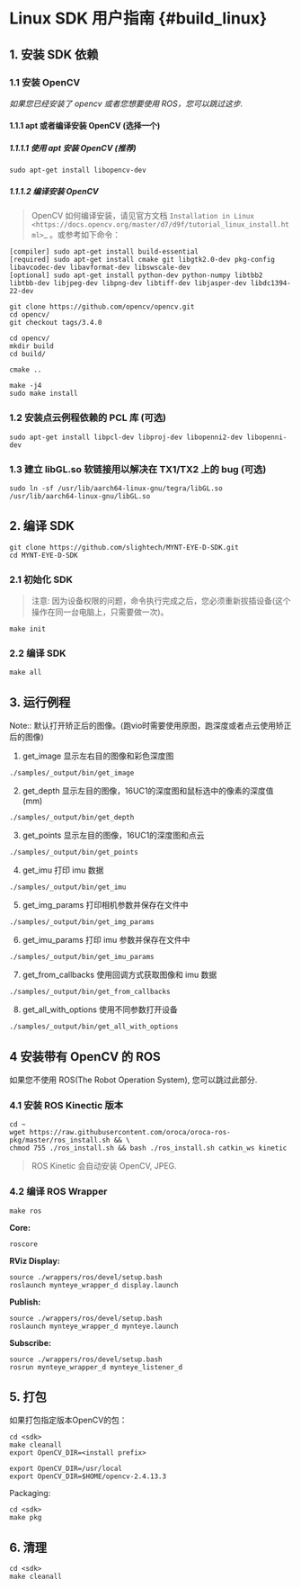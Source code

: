 # Linux SDK 用户指南 {#build_linux}

## 1. 安装 SDK 依赖

### 1.1 安装 OpenCV

*如果您已经安装了 opencv 或者您想要使用 ROS，您可以跳过这步.*

#### 1.1.1 apt 或者编译安装 OpenCV (选择一个)

##### 1.1.1.1 使用 apt 安装 OpenCV (推荐)

```
sudo apt-get install libopencv-dev
```

##### 1.1.1.2 编译安装 OpenCV

> OpenCV 如何编译安装，请见官方文档 `Installation in Linux <https://docs.opencv.org/master/d7/d9f/tutorial_linux_install.html>`_ 。或参考如下命令：

```
[compiler] sudo apt-get install build-essential
[required] sudo apt-get install cmake git libgtk2.0-dev pkg-config libavcodec-dev libavformat-dev libswscale-dev
[optional] sudo apt-get install python-dev python-numpy libtbb2 libtbb-dev libjpeg-dev libpng-dev libtiff-dev libjasper-dev libdc1394-22-dev
```

```
git clone https://github.com/opencv/opencv.git
cd opencv/
git checkout tags/3.4.0

cd opencv/
mkdir build
cd build/

cmake ..

make -j4
sudo make install
```

### 1.2 安装点云例程依赖的 PCL 库 (可选)

```
sudo apt-get install libpcl-dev libproj-dev libopenni2-dev libopenni-dev
```

### 1.3 建立 libGL.so 软链接用以解决在 TX1/TX2 上的 bug (可选)

```
sudo ln -sf /usr/lib/aarch64-linux-gnu/tegra/libGL.so /usr/lib/aarch64-linux-gnu/libGL.so
```

## 2. 编译 SDK

```
git clone https://github.com/slightech/MYNT-EYE-D-SDK.git
cd MYNT-EYE-D-SDK
```

### 2.1 初始化 SDK

> 注意: 因为设备权限的问题，命令执行完成之后，您必须重新拔插设备(这个操作在同一台电脑上，只需要做一次)。

```
make init
```

### 2.2 编译 SDK

```
make all
```

## 3. 运行例程

Note:: 默认打开矫正后的图像。(跑vio时需要使用原图，跑深度或者点云使用矫正后的图像)

1) get_image 显示左右目的图像和彩色深度图

```
./samples/_output/bin/get_image
```

2) get_depth 显示左目的图像，16UC1的深度图和鼠标选中的像素的深度值(mm)

```
./samples/_output/bin/get_depth
```

3) get_points 显示左目的图像，16UC1的深度图和点云

```
./samples/_output/bin/get_points
```

4) get_imu 打印 imu 数据
```
./samples/_output/bin/get_imu
```

5) get_img_params 打印相机参数并保存在文件中
```
./samples/_output/bin/get_img_params
```

6) get_imu_params 打印 imu 参数并保存在文件中
```
./samples/_output/bin/get_imu_params
```

7) get_from_callbacks 使用回调方式获取图像和 imu 数据
```
./samples/_output/bin/get_from_callbacks
```

8) get_all_with_options 使用不同参数打开设备
```
./samples/_output/bin/get_all_with_options
```

## 4 安装带有 OpenCV 的 ROS

如果您不使用 ROS(The Robot Operation System), 您可以跳过此部分.

### 4.1 安装 ROS Kinectic 版本

```
cd ~
wget https://raw.githubusercontent.com/oroca/oroca-ros-pkg/master/ros_install.sh && \
chmod 755 ./ros_install.sh && bash ./ros_install.sh catkin_ws kinetic
```

> ROS Kinetic 会自动安装 OpenCV, JPEG.

### 4.2 编译 ROS Wrapper

```
make ros
```

**Core:**

```
roscore
```

**RViz Display:**

```
source ./wrappers/ros/devel/setup.bash
roslaunch mynteye_wrapper_d display.launch
```

**Publish:**

```
source ./wrappers/ros/devel/setup.bash
roslaunch mynteye_wrapper_d mynteye.launch
```

**Subscribe:**

```
source ./wrappers/ros/devel/setup.bash
rosrun mynteye_wrapper_d mynteye_listener_d
```

## 5. 打包

如果打包指定版本OpenCV的包：

```
cd <sdk>
make cleanall
export OpenCV_DIR=<install prefix>

export OpenCV_DIR=/usr/local
export OpenCV_DIR=$HOME/opencv-2.4.13.3
```

Packaging:

```
cd <sdk>
make pkg
```

## 6. 清理

```
cd <sdk>
make cleanall
```